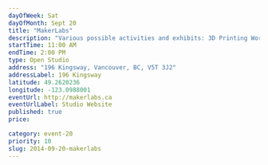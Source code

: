 ```yaml
---
dayOfWeek: Sat
dayOfMonth: Sept 20
title: "MakerLabs"
description: "Various possible activities and exhibits: 3D Printing Workshop, building a giant Jenga set, and laser cutting custom pendants."
startTime: 11:00 AM
endTime: 2:00 PM
type: Open Studio
address: "196 Kingsway, Vancouver, BC, V5T 3J2"
addressLabel: 196 Kingsway
latitude: 49.2620236
longitude: -123.0988001
eventUrl: http://makerlabs.ca
eventUrlLabel: Studio Website
published: true
price: 

category: event-20
priority: 10
slug: 2014-09-20-makerlabs
---
```

